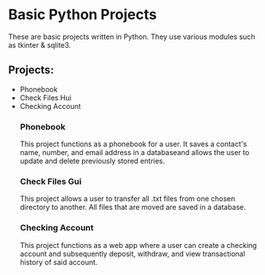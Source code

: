 <h1> Basic Python Projects </h1>
 
These are basic projects written in Python. They use various modules such as tkinter & sqlite3.

<h2>Projects:</h2>
<ul>
<li>Phonebook</li>
<li>Check Files Hui</li>
<li>Checking Account</li>
</u>

<h3>Phonebook</h3>
<p>This project functions as a phonebook for a user. It saves a contact's name, number, and email address in a databaseand allows the user to update and delete previously stored entries.</p>
<h3>Check Files Gui</h3>
<p>This project allows a user to transfer all .txt files from one chosen directory to another. All files that are moved are saved in a database.</p>
<h3>Checking Account</h3>
<p>This project functions as a web app where a user can create a checking account and subsequently deposit, withdraw, and view transactional history of said account. </p>
